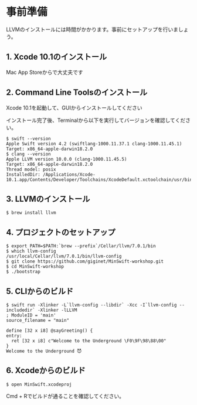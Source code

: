 # 事前準備

LLVMのインストールには時間がかかります。事前にセットアップを行いましょう。

## 1. Xcode 10.1のインストール

Mac App Storeからで大丈夫です

## 2. Command Line Toolsのインストール

Xcode 10.1を起動して、GUIからインストールしてください

インストール完了後、Terminalから以下を実行してバージョンを確認してください。

```console
$ swift --version
Apple Swift version 4.2 (swiftlang-1000.11.37.1 clang-1000.11.45.1)
Target: x86_64-apple-darwin18.2.0
$ clang --version
Apple LLVM version 10.0.0 (clang-1000.11.45.5)
Target: x86_64-apple-darwin18.2.0
Thread model: posix
InstalledDir: /Applications/Xcode-10.1.app/Contents/Developer/Toolchains/XcodeDefault.xctoolchain/usr/bin
```

## 3. LLVMのインストール

```
$ brew install llvm
```

## 4. プロジェクトのセットアップ

```console
$ export PATH=$PATH:`brew --prefix`/Cellar/llvm/7.0.1/bin
$ which llvm-config
/usr/local/Cellar/llvm/7.0.1/bin/llvm-config
$ git clone https://github.com/giginet/MinSwift-workshop.git
$ cd MinSwift-workshop
$ ./bootstrap
```

## 5. CLIからのビルド

```console
$ swift run -Xlinker -L`llvm-config --libdir` -Xcc -I`llvm-config --includedir` -Xlinker -lLLVM
; ModuleID = 'main'
source_filename = "main"

define [32 x i8] @sayGreeting() {
entry:
  ret [32 x i8] c"Welcome to the Underground \F0\9F\98\88\00"
}
Welcome to the Underground 😈
```

## 6. Xcodeからのビルド

```
$ open MinSwift.xcodeproj
```

Cmd + Rでビルドが通ることを確認してください。

